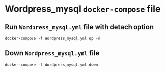 #  Wordpress_mysql `docker-compose` file


##  Run `Wordpress_mysql.yml` file with detach option

	docker-compose -f Wordpress_mysql.yml up -d


## Down `Wordpress_mysql.yml` file 
	docker-compose -f Wordpress_mysql.yml down
